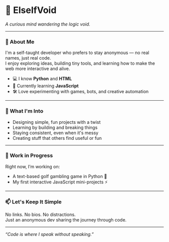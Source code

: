 # 👾 ElseIfVoid

*A curious mind wandering the logic void.*

---

### 🧠 About Me

I'm a self-taught developer who prefers to stay anonymous — no real names, just real code.  
I enjoy exploring ideas, building tiny tools, and learning how to make the web more interactive and alive.

- 💻 I know **Python** and **HTML**
- 🌱 Currently learning **JavaScript**
- 🛠️ Love experimenting with games, bots, and creative automation

---

### 🧩 What I'm Into

- Designing simple, fun projects with a twist
- Learning by building and breaking things
- Staying consistent, even when it's messy
- Creating stuff that others find useful or fun

---

### 🚧 Work in Progress

Right now, I’m working on:
- A text-based golf gambling game in Python 🎯
- My first interactive JavaScript mini-projects ⚡

---

### 📫 Let's Keep It Simple

No links. No bios. No distractions.  
Just an anonymous dev sharing the journey through code.

---

*“Code is where I speak without speaking.”*
